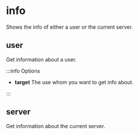 # info

Shows the info of either a user or the current server.

## user

Get information about a user.

:::info Options

- **target** The use whom you want to get info about.

:::

## server

Get information about the current server.
